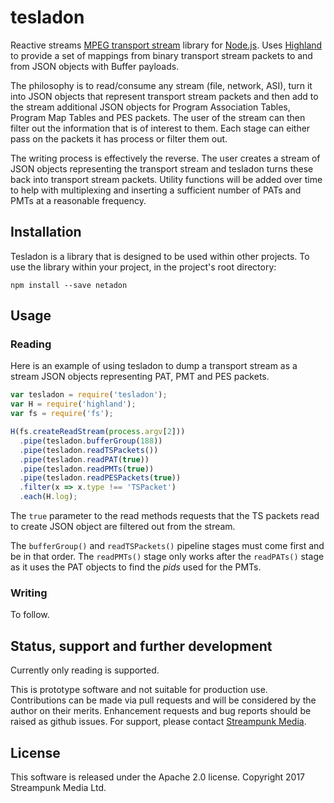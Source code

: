 # tesladon

Reactive streams [MPEG transport stream](https://en.wikipedia.org/wiki/MPEG_transport_stream) library for [Node.js](http://nodejs.org/). Uses [Highland](http://highlandjs.org/) to provide a set of mappings from binary transport stream packets to and from JSON objects with Buffer payloads.

The philosophy is to read/consume any stream (file, network, ASI), turn it into JSON objects that represent transport stream packets and then add to the stream additional JSON objects for Program Association Tables, Program Map Tables and PES packets. The user of the stream can then filter out the information that is of interest to them. Each stage can either pass on the packets it has process or filter them out.

The writing process is effectively the reverse. The user creates a stream of JSON objects representing the transport stream and tesladon turns these back into transport stream packets. Utility functions will be added over time to help with multiplexing and inserting a sufficient number of PATs and PMTs at a reasonable frequency.

## Installation

Tesladon is a library that is designed to be used within other projects. To use the library within your project, in the project's root directory:

    npm install --save netadon

## Usage

### Reading

Here is an example of using tesladon to dump a transport stream as a stream JSON objects representing PAT, PMT and PES packets.

```javascript
var tesladon = require('tesladon');
var H = require('highland');
var fs = require('fs');

H(fs.createReadStream(process.argv[2]))
  .pipe(tesladon.bufferGroup(188))
  .pipe(tesladon.readTSPackets())
  .pipe(tesladon.readPAT(true))
  .pipe(tesladon.readPMTs(true))
  .pipe(tesladon.readPESPackets(true))
  .filter(x => x.type !== 'TSPacket')
  .each(H.log);
```

The `true` parameter to the read methods requests that the TS packets read to create JSON object are filtered out from the stream.

The `bufferGroup()` and `readTSPackets()` pipeline stages must come first and be in that order. The `readPMTs()` stage only works after the `readPATs()` stage as it uses the PAT objects to find the _pids_ used for the PMTs.

### Writing

To follow.

## Status, support and further development

Currently only reading is supported.

This is prototype software and not suitable for production use. Contributions can be made via pull requests and will be considered by the author on their merits. Enhancement requests and bug reports should be raised as github issues. For support, please contact [Streampunk Media](http://www.streampunk.media/).

## License

This software is released under the Apache 2.0 license. Copyright 2017 Streampunk Media Ltd.
